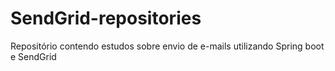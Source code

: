 # SendGrid-repositories
Repositório contendo estudos sobre envio de e-mails utilizando Spring boot e SendGrid
